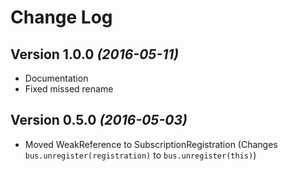 Change Log
==========
Version 1.0.0 *(2016-05-11)*
----------------------------

* Documentation
* Fixed missed rename

Version 0.5.0 *(2016-05-03)*
----------------------------

* Moved WeakReference to SubscriptionRegistration (Changes `bus.unregister(registration)` to `bus.unregister(this)`)